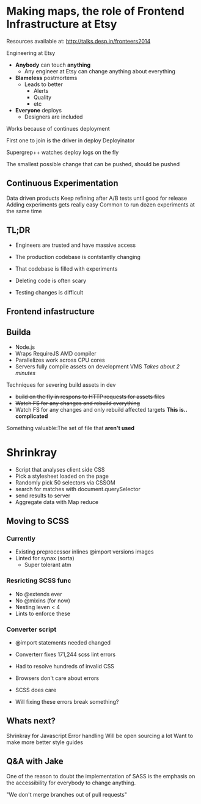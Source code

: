 # Making maps, the role of Frontend Infrastructure at Etsy
Resources available at: http://talks.desp.in/fronteers2014

Engineering at Etsy
* **Anybody** can touch **anything**
	* Any engineer at Etsy can change anything about everything
* **Blameless** postmortems 
	* Leads to better
		* Alerts
		* Quality
		* etc
* **Everyone** deploys
	* Designers are included

Works because of continues deployment

First one to join is the driver in deploy
Deployinator

Supergrep++ watches deploy logs on the fly

The smallest possible change that can be pushed, should be pushed

## Continuous Experimentation
Data driven products
Keep refining after A/B tests until good for release
Adding experiments gets really easy
Common to run dozen experiments at the same time

## TL;DR
* Engineers are trusted and have massive access
* The production codebase is contstantly changing
* That codebase is filled with experiments
 

* Deleting code is often scary
* Testing changes is difficult

## Frontend infastructure

## Builda
* Node.js
* Wraps RequireJS AMD compiler
* Parallelizes work across CPU cores
* Servers fully compile assets on development VMS
*Takes about 2 minutes*

Techniques for severing build assets in dev
* ~~build on the fly in respons to HTTP requests for assets files~~
* ~~Watch FS for any changes and rebuild everything~~
* Watch FS for any changes and only rebuild affected targets
**This is.. complicated**
 
Something valuable:The set of file that **aren't used**

# Shrinkray
* Script that analyses client side CSS
* Pick a stylesheet loaded on the page
* Randomly pick 50 selectors via CSSOM
* search for matches with document.querySelector
* send results to server
* Aggregate data with Map reduce
 
## Moving to SCSS
### Currently
* Existing preprocessor inlines @import versions images
* Linted for synax (sorta) 
	* Super tolerant atm
 
### Resricting SCSS func
* No @extends ever
* No @mixins (for now)
* Nesting leven < 4
* Lints to enforce these

### Converter script
* @import statements needed changed
* Converterr fixes 171,244 scss lint errors
* Had to resolve hundreds of invalid CSS
 
* Browsers don't care about errors
* SCSS does care
* Will fixing these errors break something?
 
## Whats next?
Shrinkray for Javascript
Error handling
Will be open sourcing a lot
Want to make more better style guides

## Q&A with Jake
One of the reason to doubt the implementation of SASS is the emphasis on the accessibility for everybody to change anything.

"We don't merge branches out of pull requests"





